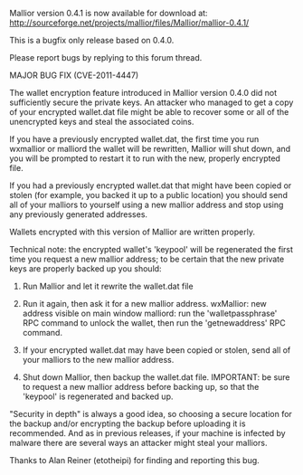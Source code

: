 Mallior version 0.4.1 is now available for download at:
http://sourceforge.net/projects/mallior/files/Mallior/mallior-0.4.1/

This is a bugfix only release based on 0.4.0.

Please report bugs by replying to this forum thread.

MAJOR BUG FIX  (CVE-2011-4447)

The wallet encryption feature introduced in Mallior version 0.4.0 did not sufficiently secure the private keys. An attacker who
managed to get a copy of your encrypted wallet.dat file might be able to recover some or all of the unencrypted keys and steal the
associated coins.

If you have a previously encrypted wallet.dat, the first time you run wxmallior or malliord the wallet will be rewritten, Mallior will
shut down, and you will be prompted to restart it to run with the new, properly encrypted file.

If you had a previously encrypted wallet.dat that might have been copied or stolen (for example, you backed it up to a public
location) you should send all of your malliors to yourself using a new mallior address and stop using any previously generated addresses.

Wallets encrypted with this version of Mallior are written properly.

Technical note: the encrypted wallet's 'keypool' will be regenerated the first time you request a new mallior address; to be certain that the
new private keys are properly backed up you should:

1. Run Mallior and let it rewrite the wallet.dat file

2. Run it again, then ask it for a new mallior address.
wxMallior: new address visible on main window
malliord: run the 'walletpassphrase' RPC command to unlock the wallet,  then run the 'getnewaddress' RPC command.

3. If your encrypted wallet.dat may have been copied or stolen, send all of your malliors to the new mallior address.

4. Shut down Mallior, then backup the wallet.dat file.
IMPORTANT: be sure to request a new mallior address before backing up, so that the 'keypool' is regenerated and backed up.

"Security in depth" is always a good idea, so choosing a secure location for the backup and/or encrypting the backup before uploading it is recommended. And as in previous releases, if your machine is infected by malware there are several ways an attacker might steal your malliors.

Thanks to Alan Reiner (etotheipi) for finding and reporting this bug.
